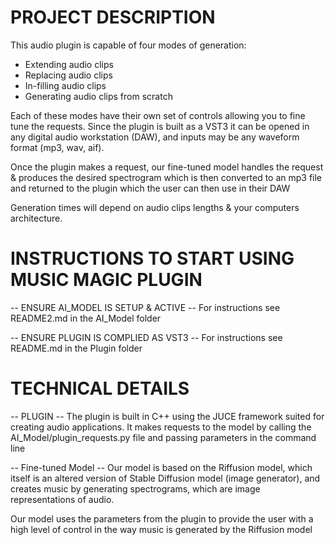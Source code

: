 # PROJECT DESCRIPTION

This audio plugin is capable of four modes of generation:
- Extending audio clips
- Replacing audio clips
- In-filling audio clips
- Generating audio clips from scratch

Each of these modes have their own set of controls allowing you to fine tune the requests.
Since the plugin is built as a VST3 it can be opened in any digital audio workstation (DAW),
and inputs may be any waveform format (mp3, wav, aif).

Once the plugin makes a request, our fine-tuned model handles the request & produces the desired spectrogram 
which is then converted to an mp3 file and returned to the plugin which the user can then use in their DAW

Generation times will depend on audio clips lengths & your computers architecture.

# INSTRUCTIONS TO START USING MUSIC MAGIC PLUGIN

-- ENSURE AI_MODEL IS SETUP & ACTIVE --
For instructions see README2.md in the AI_Model folder

-- ENSURE PLUGIN IS COMPLIED AS VST3 --
For instructions see README.md in the Plugin folder

# TECHNICAL DETAILS

-- PLUGIN --
The plugin is built in C++ using the JUCE framework suited for creating audio applications.
It makes requests to the model by calling the AI_Model/plugin_requests.py file and passing parameters in the command line

-- Fine-tuned Model --
Our model is based on the Riffusion model, which itself is an altered version of Stable Diffusion model (image generator), and 
creates music by generating spectrograms, which are image representations of audio.

Our model uses the parameters from the plugin to provide the user with a high level of control in the way music is generated
by the Riffusion model